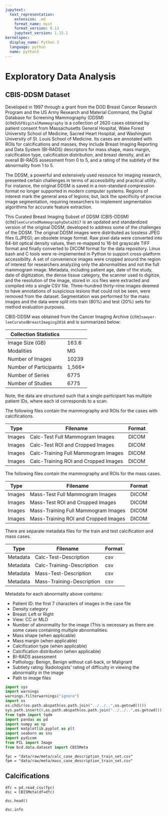 ```yaml
---
jupytext:
  text_representation:
    extension: .md
    format_name: myst
    format_version: 0.13
    jupytext_version: 1.15.1
kernelspec:
  display_name: Python 3
  language: python
  name: python3
---
```


# Exploratory Data Analysis
## CBIS-DDSM Dataset
Developed in 1997 through a grant from the DOD Breast Cancer Research Program and the US Army Research and Material Command, the Digital Database for Screening Mammography (DDSM) {cite}`USFDigitalMammography` is a collection of 2620 cases obtained by patient consent from Massachusetts General Hospital, Wake Forest University School of Medicine, Sacred Heart Hospital, and Washington University of St. Louis School of Medicine. Its cases are annotated with ROIs for calcifications and masses, they include Breast Imaging Reporting and Data System (BI-RADS) descriptors for mass shape, mass margin, calcification type, calcification distribution, and breast density, and an overall BI-RADS assessment from 0 to 5, and a rating of the subtlety of the abnormality from 1 to 5.

The DDSM, a powerful and extensively used resource for imaging research, presented certain challenges in terms of accessibility and practical utility. For instance, the original DDSM is saved in a non-standard compression format no longer supported in modern computer systems. Regions of interest mark the general area of legions; but, lack the specificity of precise image segmentation, requiring researchers to implement segmentation algorithms for accurate feature extraction.

This Curated Breast Imaging Subset of DDSM (CBIS-DDSM) {cite}`leeCuratedMammographyData2017` is an updated and standardized version of the original DDSM, developed to address some of the challenges of the DDSM. The original DDSM images were distributed as lossless JPEG files (LJPEG); an obsolete image format. Raw pixel data were converted into 64-bit optical density values, then re-mapped to 16-bit grayscale TIFF format and finally converted to DICOM format for the data repository. Linux bash and C tools were re-implemented in Python to support cross-platform accessibility. A set of convenience images were cropped around the region of interest for researchers analyzing only the abnormalities and not the full mammogram image. Metadata, including patient age, date of the study, date of digitization, the dense tissue category, the scanner used to digitize, and the resolution of the image, stored in .ics files were extracted and compiled into a single CSV file. Three-hundred thirty-nine images deemed to have annotations of suspicious lesions that could not be seen, were removed from the dataset.  Segmentation was performed for the mass images and the data were split into train (80%) and test (20%) sets for method evaluation purposes.

CBIS-DDSM was obtained from the Cancer Imaging Archive {cite}`sawyer-leeCuratedBreastImaging2016` and is summarized below:

| Collection Statistics  |        |
|------------------------|--------|
| Image Size (GB)        | 163.6  |
| Modalities             | MG     |
| Number of Images       | 10239  |
| Number of Participants | 1,566* |
| Number of Series       | 6775   |
| Number of Studies      | 6775   |

Note, the data are structured such that a single participant has multiple patient IDs, where each id corresponds to a scan.

The following files contain the mammography and ROIs for the cases with calcifications.

| Type   | Filename                              | Format |
|--------|---------------------------------------|--------|
| Images | Calc-Test Full Mammogram Images       | DICOM  |
| Images | Calc-Test ROI and Cropped Images      | DICOM  |
| Images | Calc-Training Full Mammogram Images   | DICOM  |
| Images | Calc-Training ROI and Cropped Images  | DICOM  |

The following files contain the mammography and ROIs for the mass cases.

| Type   | Filename                              | Format |
|--------|---------------------------------------|--------|
| Images | Mass-Test Full Mammogram Images       | DICOM  |
| Images | Mass-Test ROI and Cropped Images      | DICOM  |
| Images | Mass-Training Full Mammogram Images   | DICOM  |
| Images | Mass-Training ROI and Cropped Images  | DICOM  |

There are separate metadata files for the train and test calcification and mass cases.

| Type     | Filename                   | Format |
|----------|----------------------------|--------|
| Metadata | Calc-Test-Description      | csv    |
| Metadata | Calc-Training-Description  | csv    |
| Metadata | Mass-Test-Description      | csv    |
| Metadata | Mass-Training-Description  | csv    |

Metadata for each abnormality above contains:
- Patient ID: the first 7 characters of images in the case file
- Density category
- Breast: Left or Right
- View: CC or MLO
- Number of abnormality for the image (This is necessary as there are some cases containing multiple abnormalities.
- Mass shape (when applicable)
- Mass margin (when applicable)
- Calcification type (when applicable)
- Calcification distribution (when applicable)
- BI-RADS assessment
- Pathology: Benign, Benign without call-back, or Malignant
- Subtlety rating: Radiologists’ rating of difficulty in viewing the abnormality in the image
- Path to image files

```python
import sys
import warnings
warnings.filterwarnings("ignore")
import os
os.chdir(os.path.abspath(os.path.join("../../..",os.getcwd())))
sys.path.insert(0,os.path.abspath(os.path.join("../../..",os.getcwd())))
from tqdm import tqdm
import pandas as pd
import numpy as np
import matplotlib.pyplot as plt
import seaborn as sns
import pydicom
from PIL import Image
from bcd.data.dataset import CBISMeta
```

```{code-cell} python3
fpc = "data/raw/meta/calc_case_description_train_set.csv"
fpm = "data/raw/meta/mass_case_description_train_set.csv"
```

## Calcifications

```{code-cell} python3
dfc = pd.read_csv(fpc)
dsc = CBISMeta(df=dfc)
```

```{code-cell} python3
dsc.head()
```

```{code-cell} python3
dsc.info
```
